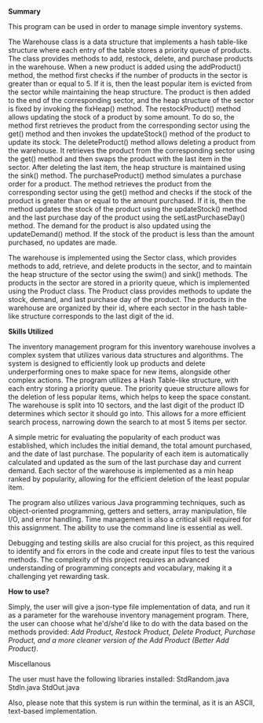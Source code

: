 **Summary**

This program can be used in order to manage simple inventory systems.

The Warehouse class is a data structure that implements a hash table-like structure where each entry of the table stores a priority queue of products. The class provides methods to add, restock, delete, and purchase products in the warehouse. When a new product is added using the addProduct() method, the method first checks if the number of products in the sector is greater than or equal to 5. If it is, then the least popular item is evicted from the sector while maintaining the heap structure. The product is then added to the end of the corresponding sector, and the heap structure of the sector is fixed by invoking the fixHeap() method. The restockProduct() method allows updating the stock of a product by some amount. To do so, the method first retrieves the product from the corresponding sector using the get() method and then invokes the updateStock() method of the product to update its stock. The deleteProduct() method allows deleting a product from the warehouse. It retrieves the product from the corresponding sector using the get() method and then swaps the product with the last item in the sector. After deleting the last item, the heap structure is maintained using the sink() method. The purchaseProduct() method simulates a purchase order for a product. The method retrieves the product from the corresponding sector using the get() method and checks if the stock of the product is greater than or equal to the amount purchased. If it is, then the method updates the stock of the product using the updateStock() method and the last purchase day of the product using the setLastPurchaseDay() method. The demand for the product is also updated using the updateDemand() method. If the stock of the product is less than the amount purchased, no updates are made.

The warehouse is implemented using the Sector class, which provides methods to add, retrieve, and delete products in the sector, and to maintain the heap structure of the sector using the swim() and sink() methods. The products in the sector are stored in a priority queue, which is implemented using the Product class. The Product class provides methods to update the stock, demand, and last purchase day of the product. The products in the warehouse are organized by their id, where each sector in the hash table-like structure corresponds to the last digit of the id.

**Skills Utilized**

The inventory management program for this inventory warehouse involves a complex system that utilizes various data structures and algorithms. The system is designed to efficiently look up products and delete underperforming ones to make space for new items, alongside other complex actions. The program utilizes a Hash Table-like structure, with each entry storing a priority queue. The priority queue structure allows for the deletion of less popular items, which helps to keep the space constant. The warehouse is split into 10 sectors, and the last digit of the product ID determines which sector it should go into. This allows for a more efficient search process, narrowing down the search to at most 5 items per sector.

A simple metric for evaluating the popularity of each product was established, which includes the initial demand, the total amount purchased, and the date of last purchase. The popularity of each item is automatically calculated and updated as the sum of the last purchase day and current demand. Each sector of the warehouse is implemented as a min heap ranked by popularity, allowing for the efficient deletion of the least popular item.

The program also utilizes various Java programming techniques, such as object-oriented programming, getters and setters, array manipulation, file I/O, and error handling. Time management is also a critical skill required for this assignment. The ability to use the command line is essential as well.

Debugging and testing skills are also crucial for this project, as this required to identify and fix errors in the code and create input files to test the various methods. The complexity of this project requires an advanced understanding of programming concepts and vocabulary, making it a challenging yet rewarding task.

**How to use?**

Simply, the user will give a json-type file implementation of data, and run it as a parameter for the warehouse inventory management program. There, the user can choose what he'd/she'd like to do with the data based on the methods provided: *Add Product, Restock Product, Delete Product, Purchase Product, and a more cleaner version of the Add Product (Better Add Product)*. 

Miscellanous

The user must have the following libraries installed: StdRandom.java StdIn.java StdOut.java

Also, please note that this system is run within the terminal, as it is an ASCII, text-based implementation.
